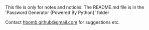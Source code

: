 This file is only for notes and notices. The README.md file is in the 'Password Generator {Powered By Python}' folder


Contact hbomb.github@gmail.com for suggestions etc.
